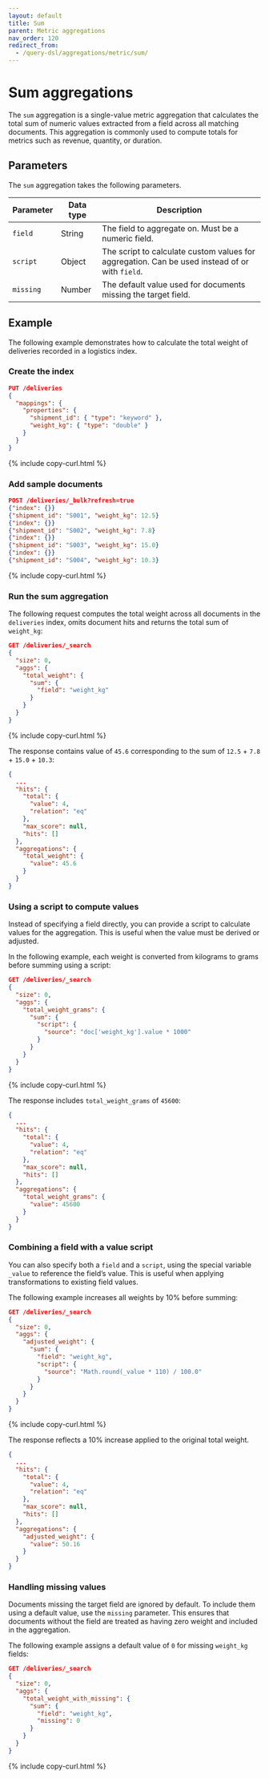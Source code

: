 ```yaml
---
layout: default
title: Sum
parent: Metric aggregations
nav_order: 120
redirect_from:
  - /query-dsl/aggregations/metric/sum/
---
```


# Sum aggregations

The `sum` aggregation is a single-value metric aggregation that calculates the total sum of numeric values extracted from a field across all matching documents. This aggregation is commonly used to compute totals for metrics such as revenue, quantity, or duration.

## Parameters

The `sum` aggregation takes the following parameters.

| Parameter | Data type | Description                                                                                |
| --------- | --------- | ------------------------------------------------------------------------------------------ |
| `field`   | String    | The field to aggregate on. Must be a numeric field.                                            |
| `script`  | Object    | The script to calculate custom values for aggregation. Can be used instead of or with `field`. |
| `missing` | Number    | The default value used for documents missing the target field. 

## Example

The following example demonstrates how to calculate the total weight of deliveries recorded in a logistics index. 

### Create the index

```json
PUT /deliveries
{
  "mappings": {
    "properties": {
      "shipment_id": { "type": "keyword" },
      "weight_kg": { "type": "double" }
    }
  }
}
```
{% include copy-curl.html %}

### Add sample documents

```json
POST /deliveries/_bulk?refresh=true
{"index": {}}
{"shipment_id": "S001", "weight_kg": 12.5}
{"index": {}}
{"shipment_id": "S002", "weight_kg": 7.8}
{"index": {}}
{"shipment_id": "S003", "weight_kg": 15.0}
{"index": {}}
{"shipment_id": "S004", "weight_kg": 10.3}
```
{% include copy-curl.html %}

### Run the sum aggregation

The following request computes the total weight across all documents in the `deliveries` index, omits document hits and returns the total sum of `weight_kg`:

```json
GET /deliveries/_search
{
  "size": 0,
  "aggs": {
    "total_weight": {
      "sum": {
        "field": "weight_kg"
      }
    }
  }
}
```
{% include copy-curl.html %}

The response contains value of `45.6` corresponding to the sum of `12.5` + `7.8` + `15.0` + `10.3`:

```json
{
  ...
  "hits": {
    "total": {
      "value": 4,
      "relation": "eq"
    },
    "max_score": null,
    "hits": []
  },
  "aggregations": {
    "total_weight": {
      "value": 45.6
    }
  }
}
```

### Using a script to compute values

Instead of specifying a field directly, you can provide a script to calculate values for the aggregation. This is useful when the value must be derived or adjusted.

In the following example, each weight is converted from kilograms to grams before summing using a script:

```json
GET /deliveries/_search
{
  "size": 0,
  "aggs": {
    "total_weight_grams": {
      "sum": {
        "script": {
          "source": "doc['weight_kg'].value * 1000"
        }
      }
    }
  }
}
```
{% include copy-curl.html %}

The response includes `total_weight_grams` of `45600`:

```json
{
  ...
  "hits": {
    "total": {
      "value": 4,
      "relation": "eq"
    },
    "max_score": null,
    "hits": []
  },
  "aggregations": {
    "total_weight_grams": {
      "value": 45600
    }
  }
}
```

### Combining a field with a value script

You can also specify both a `field` and a `script`, using the special variable `_value` to reference the field’s value. This is useful when applying transformations to existing field values.

The following example increases all weights by 10% before summing:

```json
GET /deliveries/_search
{
  "size": 0,
  "aggs": {
    "adjusted_weight": {
      "sum": {
        "field": "weight_kg",
        "script": {
          "source": "Math.round(_value * 110) / 100.0"
        }
      }
    }
  }
}
```
{% include copy-curl.html %}

The response reflects a 10% increase applied to the original total weight.

```json
{
  ...
  "hits": {
    "total": {
      "value": 4,
      "relation": "eq"
    },
    "max_score": null,
    "hits": []
  },
  "aggregations": {
    "adjusted_weight": {
      "value": 50.16
    }
  }
}
```

### Handling missing values

Documents missing the target field are ignored by default. To include them using a default value, use the `missing` parameter. This ensures that documents without the field are treated as having zero weight and included in the aggregation.

The following example assigns a default value of `0` for missing `weight_kg` fields:

```json
GET /deliveries/_search
{
  "size": 0,
  "aggs": {
    "total_weight_with_missing": {
      "sum": {
        "field": "weight_kg",
        "missing": 0
      }
    }
  }
}
```
{% include copy-curl.html %}

